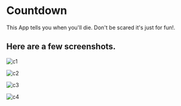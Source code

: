 # Countdown
This App tells  you when you'll die. Don't be scared it's just for fun!.

## Here are a few screenshots.

![c1](https://user-images.githubusercontent.com/54077752/75116759-ac9b1700-567c-11ea-96a8-0fae5bb77435.png)


![c2](https://user-images.githubusercontent.com/54077752/75116767-b6bd1580-567c-11ea-93c7-767498b29e90.png)


![c3](https://user-images.githubusercontent.com/54077752/75116769-b9b80600-567c-11ea-8bf1-69cd8bbd5e78.png)


![c4](https://user-images.githubusercontent.com/54077752/75116778-ce949980-567c-11ea-8f2f-1c6293e07897.png)
